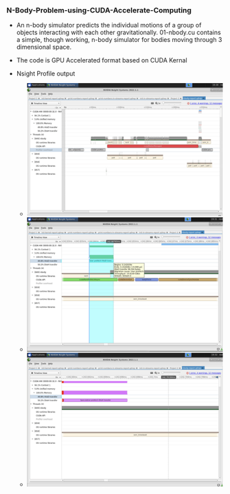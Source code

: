 ### N-Body-Problem-using-CUDA-Accelerate-Computing

- An n-body simulator predicts the individual motions of a group of objects interacting with each other gravitationally. 01-nbody.cu contains a simple, though working, n-body simulator for bodies moving through 3 dimensional space.

- The code is GPU Accelerated format based on CUDA Kernal

- Nsight Profile output
    - ![Data Output](img/Nsight%20Output.png)
    - ![Data Output](img/Nsight%20Output%20data%20transfer.png)
    - ![Data Output](img/Nsight%20Output%20data%20transfer1.png)
